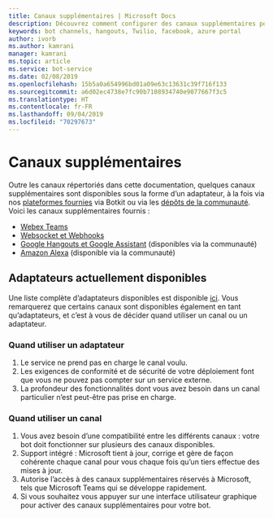 ```yaml
---
title: Canaux supplémentaires | Microsoft Docs
description: Découvrez comment configurer des canaux supplémentaires pour votre bot.
keywords: bot channels, hangouts, Twilio, facebook, azure portal
author: ivorb
ms.author: kamrani
manager: kamrani
ms.topic: article
ms.service: bot-service
ms.date: 02/08/2019
ms.openlocfilehash: 15b5a0a654996bd01a09e63c13631c39f716f133
ms.sourcegitcommit: a6d02ec4738e7fc90b7108934740e9077667f3c5
ms.translationtype: HT
ms.contentlocale: fr-FR
ms.lasthandoff: 09/04/2019
ms.locfileid: "70297673"
---
```

# <a name="additional-channels"></a>Canaux supplémentaires

Outre les canaux répertoriés dans cette documentation, quelques canaux supplémentaires sont disponibles sous la forme d’un adaptateur, à la fois via nos [plateformes fournies](https://botkit.ai/docs/v4/platforms/) via Botkit ou via les [dépôts de la communauté](https://github.com/BotBuilderCommunity/). Voici les canaux supplémentaires fournis :

- [Webex Teams](https://botkit.ai/docs/v4/platforms/webex.html)
- [Websocket et Webhooks](https://botkit.ai/docs/v4/platforms/web.html)
- [Google Hangouts et Google Assistant](https://github.com/BotBuilderCommunity/) (disponibles via la communauté)
- [Amazon Alexa](https://github.com/BotBuilderCommunity/) (disponible via la communauté)

## <a name="currently-available-adapters"></a>Adaptateurs actuellement disponibles

Une liste complète d’adaptateurs disponibles est disponible [ici](https://botkit.ai/docs/v4/platforms/). Vous remarquerez que certains canaux sont disponibles également en tant qu’adaptateurs, et c’est à vous de décider quand utiliser un canal ou un adaptateur.

### <a name="when-to-use-an-adapter"></a>Quand utiliser un adaptateur

1. Le service ne prend pas en charge le canal voulu.
2. Les exigences de conformité et de sécurité de votre déploiement font que vous ne pouvez pas compter sur un service externe.
3. La profondeur des fonctionnalités dont vous avez besoin dans un canal particulier n’est peut-être pas prise en charge.

### <a name="when-to-use-a-channel"></a>Quand utiliser un canal

1. Vous avez besoin d’une compatibilité entre les différents canaux : votre bot doit fonctionner sur plusieurs des canaux disponibles.
2. Support intégré : Microsoft tient à jour, corrige et gère de façon cohérente chaque canal pour vous chaque fois qu’un tiers effectue des mises à jour.
3. Autorise l’accès à des canaux supplémentaires réservés à Microsoft, tels que Microsoft Teams qui se développe rapidement.
4. Si vous souhaitez vous appuyer sur une interface utilisateur graphique pour activer des canaux supplémentaires pour votre bot.
